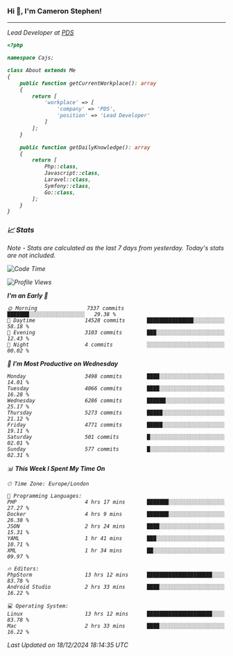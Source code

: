 ### Hi 👋, I'm Cameron Stephen!
<hr>
<p><em>Lead Developer at <a href="https://prindatasolutions.co.uk">PDS</a></p>


```php
<?php

namespace Cajs;

class About extends Me
{
    public function getCurrentWorkplace(): array
    {
        return [
            'workplace' => [
                'company' => 'PDS',
                'position' => 'Lead Developer'
            ]
        ];
    }

    public function getDailyKnowledge(): array
    {
        return [
            Php::class,
            Javascript::class,
            Laravel::class,
            Symfony::class,
            Go::class,
        ];
    }
}
```

### 📈 Stats
<p><em>Note - Stats are calculated as the last 7 days from yesterday. Today's stats are not included.</em></p>


<!--START_SECTION:waka-->
![Code Time](http://img.shields.io/badge/Code%20Time-4%2C145%20hrs%207%20mins-blue)

![Profile Views](http://img.shields.io/badge/Profile%20Views-0-blue)

**I'm an Early 🐤** 

```text
🌞 Morning                7337 commits        ███████░░░░░░░░░░░░░░░░░░   29.38 % 
🌆 Daytime                14528 commits       ███████████████░░░░░░░░░░   58.18 % 
🌃 Evening                3103 commits        ███░░░░░░░░░░░░░░░░░░░░░░   12.43 % 
🌙 Night                  4 commits           ░░░░░░░░░░░░░░░░░░░░░░░░░   00.02 % 
```
📅 **I'm Most Productive on Wednesday** 

```text
Monday                   3498 commits        ████░░░░░░░░░░░░░░░░░░░░░   14.01 % 
Tuesday                  4066 commits        ████░░░░░░░░░░░░░░░░░░░░░   16.28 % 
Wednesday                6286 commits        ██████░░░░░░░░░░░░░░░░░░░   25.17 % 
Thursday                 5273 commits        █████░░░░░░░░░░░░░░░░░░░░   21.12 % 
Friday                   4771 commits        █████░░░░░░░░░░░░░░░░░░░░   19.11 % 
Saturday                 501 commits         █░░░░░░░░░░░░░░░░░░░░░░░░   02.01 % 
Sunday                   577 commits         █░░░░░░░░░░░░░░░░░░░░░░░░   02.31 % 
```


📊 **This Week I Spent My Time On** 

```text
🕑︎ Time Zone: Europe/London

💬 Programming Languages: 
PHP                      4 hrs 17 mins       ███████░░░░░░░░░░░░░░░░░░   27.27 % 
Docker                   4 hrs 9 mins        ███████░░░░░░░░░░░░░░░░░░   26.38 % 
JSON                     2 hrs 24 mins       ████░░░░░░░░░░░░░░░░░░░░░   15.31 % 
YAML                     1 hr 41 mins        ███░░░░░░░░░░░░░░░░░░░░░░   10.71 % 
XML                      1 hr 34 mins        ██░░░░░░░░░░░░░░░░░░░░░░░   09.97 % 

🔥 Editors: 
PhpStorm                 13 hrs 12 mins      █████████████████████░░░░   83.78 % 
Android Studio           2 hrs 33 mins       ████░░░░░░░░░░░░░░░░░░░░░   16.22 % 

💻 Operating System: 
Linux                    13 hrs 12 mins      █████████████████████░░░░   83.78 % 
Mac                      2 hrs 33 mins       ████░░░░░░░░░░░░░░░░░░░░░   16.22 % 
```


 Last Updated on 18/12/2024 18:14:35 UTC
<!--END_SECTION:waka-->
